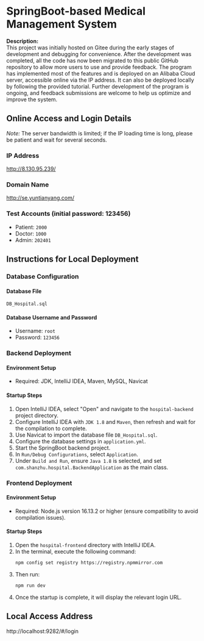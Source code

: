 # SpringBoot-based Medical Management System

**Description:**  
This project was initially hosted on Gitee during the early stages of development and debugging for convenience. After the development was completed, all the code has now been migrated to this public GitHub repository to allow more users to use and provide feedback. The program has implemented most of the features and is deployed on an Alibaba Cloud server, accessible online via the IP address. It can also be deployed locally by following the provided tutorial. Further development of the program is ongoing, and feedback submissions are welcome to help us optimize and improve the system.

## Online Access and Login Details
*Note:* The server bandwidth is limited; if the IP loading time is long, please be patient and wait for several seconds.

### IP Address
http://8.130.95.239/

### Domain Name
http://se.yuntianyang.com/

### Test Accounts (initial password: 123456)
- Patient: `2000`  
- Doctor: `1000`  
- Admin: `202401`

## Instructions for Local Deployment

### Database Configuration
#### Database File
`DB_Hospital.sql`

#### Database Username and Password
- Username: `root`  
- Password: `123456`

### Backend Deployment
#### Environment Setup
- Required: JDK, IntelliJ IDEA, Maven, MySQL, Navicat

#### Startup Steps
1. Open IntelliJ IDEA, select "Open" and navigate to the `hospital-backend` project directory.  
2. Configure IntelliJ IDEA with `JDK 1.8` and `Maven`, then refresh and wait for the compilation to complete.  
3. Use Navicat to import the database file `DB_Hospital.sql`.  
4. Configure the database settings in `application.yml`.  
5. Start the SpringBoot backend project.  
6. In `Run/Debug Configurations`, select `Application`.  
7. Under `Build and Run`, ensure `Java 1.8` is selected, and set `com.shanzhu.hospital.BackendApplication` as the main class.

### Frontend Deployment
#### Environment Setup
- Required: Node.js version 16.13.2 or higher (ensure compatibility to avoid compilation issues).

#### Startup Steps
1. Open the `hospital-frontend` directory with IntelliJ IDEA.  
2. In the terminal, execute the following command:  
   ```bash
   npm config set registry https://registry.npmmirror.com
3. Then run:
   ```bash
   npm run dev  
5. Once the startup is complete, it will display the relevant login URL.

## Local Access Address
http://localhost:9282/#/login

